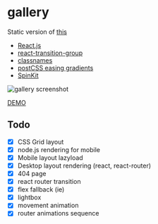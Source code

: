 # gallery
Static version of [this](https://github.com/nextgtrgod/gallery)


* [React.js](https://reactjs.org/)
* [react-transition-group](https://github.com/reactjs/react-transition-group)
* [classnames](https://github.com/JedWatson/classnames)
* [postCSS easing gradients](https://github.com/larsenwork/postcss-easing-gradients)
* [SpinKit](https://github.com/tobiasahlin/SpinKit)


![gallery screenshot](https://image.ibb.co/dtxvsb/gallery_v5.jpg)

[DEMO](https://nextgtrgod.github.io/gallery-static)


## Todo
- [x] CSS Grid layout
- [x] node.js rendering for mobile
- [x] Mobile layout lazyload
- [x] Desktop layout rendering (react, react-router)
- [x] 404 page
- [x] react router transition
- [x] flex fallback (ie)
- [x] lightbox
- [x] movement animation
- [x] router animations sequence